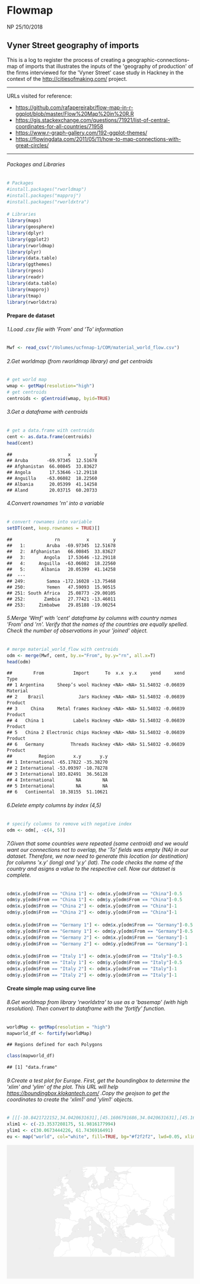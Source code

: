 Flowmap
================
NP
25/10/2018

Vyner Street geography of imports
---------------------------------

This is a log to register the process of creating a geographic-connections-map of imports that illustrates the inputs of the 'geography of production' of the firms interviewed for the 'Vyner Street' case study in Hackney in the context of the <http://citiesofmaking.com/> project.

------------------------------------------------------------------------

URLs visited for reference:
- <https://github.com/rafapereirabr/flow-map-in-r-ggplot/blob/master/Flow%20Map%20in%20R.R>
- <https://gis.stackexchange.com/questions/71921/list-of-central-coordinates-for-all-countries/71958>
- <https://www.r-graph-gallery.com/192-ggplot-themes/>
- <https://flowingdata.com/2011/05/11/how-to-map-connections-with-great-circles/>

------------------------------------------------------------------------

###### Packages and Libraries

``` r
# Packages
#install.packages("rworldmap")
#install.packages("mapproj")
#install.packages("rworldxtra")

# Libraries
library(maps)
library(geosphere)
library(dplyr)
library(ggplot2)
library(rworldmap)
library(plyr)
library(data.table)
library(ggthemes)
library(rgeos)
library(readr)
library(data.table)
library(mapproj)
library(tmap)
library(rworldxtra)
```

#### Prepare de dataset

###### 1.Load .csv file with 'From' and 'To' information

``` r
Mwf <- read_csv("/Volumes/ucfnnap-1/COM/material_world_flow.csv")
```

###### 2.Get worldmap (from rworldmap library) and get centroids

``` r
# get world map
wmap <- getMap(resolution="high")
# get centroids
centroids <- gCentroid(wmap, byid=TRUE)
```

###### 3.Get a dataframe with centroids

``` r
# get a data.frame with centroids
cent <- as.data.frame(centroids)
head(cent)
```

    ##                     x         y
    ## Aruba       -69.97345  12.51678
    ## Afghanistan  66.00845  33.83627
    ## Angola       17.53646 -12.29118
    ## Anguilla    -63.06082  18.22560
    ## Albania      20.05399  41.14258
    ## Aland        20.03715  60.20733

###### 4.Convert rownames 'rn' into a variable

``` r
# convert rownames into variable 
setDT(cent, keep.rownames = TRUE)[]
```

    ##                rn          x         y
    ##   1:        Aruba  -69.97345  12.51678
    ##   2:  Afghanistan   66.00845  33.83627
    ##   3:       Angola   17.53646 -12.29118
    ##   4:     Anguilla  -63.06082  18.22560
    ##   5:      Albania   20.05399  41.14258
    ##  ---                                  
    ## 249:        Samoa -172.16028 -13.75468
    ## 250:        Yemen   47.59093  15.90515
    ## 251: South Africa   25.08773 -29.00105
    ## 252:       Zambia   27.77421 -13.46011
    ## 253:     Zimbabwe   29.85188 -19.00254

###### 5.Merge 'Wmf' with 'cent' dataframe by columns with country names 'From' and 'rn'. Verify that the names of the countries are equally spelled. Check the number of observations in your 'joined' object.

``` r
# merge material_world_flow with centroids
odm <- merge(Mwf, cent, by.x="From", by.y="rn", all.x=T)
head(odm)
```

    ##        From           Import      To  x.x  y.x     yend     xend     Type
    ## 1 Argentina     Sheep’s wool Hackney <NA> <NA> 51.54032 -0.06039 Material
    ## 2    Brazil             Jars Hackney <NA> <NA> 51.54032 -0.06039  Product
    ## 3     China     Metal frames Hackney <NA> <NA> 51.54032 -0.06039  Product
    ## 4   China 1           Labels Hackney <NA> <NA> 51.54032 -0.06039  Product
    ## 5   China 2 Electronic chips Hackney <NA> <NA> 51.54032 -0.06039  Product
    ## 6   Germany          Threads Hackney <NA> <NA> 51.54032 -0.06039  Product
    ##          Region       x.y       y.y
    ## 1 International -65.17822 -35.38270
    ## 2 International -53.09397 -10.78278
    ## 3 International 103.82491  36.56128
    ## 4 International        NA        NA
    ## 5 International        NA        NA
    ## 6   Continental  10.38155  51.10621

###### 6.Delete empty columns by index (4,5)

``` r
# specify columns to remove with negative index
odm <- odm[, -c(4, 5)]
```

###### 7.Given that some countries were repeated (same centroid) and we would want our connections not to overlap, the 'To' fields was empty (NA) in our dataset. Therefore, we now need to generate this location (or destination) for columns 'x.y' (long) and 'y.y' (lat). The code checks the name of the country and asigns a value to the respective cell. Now our dataset is complete.

``` r
odm$x.y[odm$From == "China 1"] <- odm$x.y[odm$From == "China"]-0.5
odm$y.y[odm$From == "China 1"] <- odm$y.y[odm$From == "China"]-0.5
odm$x.y[odm$From == "China 2"] <- odm$x.y[odm$From == "China"]-1
odm$y.y[odm$From == "China 2"] <- odm$y.y[odm$From == "China"]-1

odm$x.y[odm$From == "Germany 1"] <- odm$x.y[odm$From == "Germany"]-0.5
odm$y.y[odm$From == "Germany 1"] <- odm$y.y[odm$From == "Germany"]-0.5
odm$x.y[odm$From == "Germany 2"] <- odm$x.y[odm$From == "Germany"]-1
odm$y.y[odm$From == "Germany 2"] <- odm$y.y[odm$From == "Germany"]-1

odm$x.y[odm$From == "Italy 1"] <- odm$x.y[odm$From == "Italy"]-0.5
odm$y.y[odm$From == "Italy 1"] <- odm$y.y[odm$From == "Italy"]-0.5
odm$x.y[odm$From == "Italy 2"] <- odm$x.y[odm$From == "Italy"]-1
odm$y.y[odm$From == "Italy 2"] <- odm$y.y[odm$From == "Italy"]-1
```

#### Create simple map using curve line

###### 8.Get worldmap from library 'rworldxtra' to use as a 'basemap' (with high resolution). Then convert to dataframe with the 'fortify' function.

``` r
worldMap <- getMap(resolution = "high")
mapworld_df <- fortify(worldMap)
```

    ## Regions defined for each Polygons

``` r
class(mapworld_df)
```

    ## [1] "data.frame"

###### 9.Create a test plot for Europe. First, get the boundingbox to determine the 'xlim' and 'ylim' of the plot. This URL will help <https://boundingbox.klokantech.com/> .Copy the geojson to get the coordinates to create the 'xlim1' and 'ylim1' objects.

``` r
# [[[-10.8421722152,34.0420631631],[45.1606791686,34.0420631631],[45.1606791686,59.3006822903],[-10.8421722152,59.3006822903],[-10.8421722152,34.0420631631]]]
xlim1 <- c(-23.3537208175, 51.9816177994)
ylim1 <- c(30.0673444226, 61.7436916491)
eu <- map("world", col="white", fill=TRUE, bg="#f2f2f2", lwd=0.05, xlim=xlim1, ylim=ylim1)
```

![](Flowmap_files/figure-markdown_github/unnamed-chunk-10-1.png)
